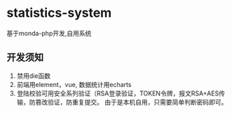 statistics-system
===
基于monda-php开发,自用系统

## 开发须知
1. 禁用die函数
2. 前端用element，vue, 数据统计用echarts
3. 登陆校验可用安全系列验证（RSA登录验证，TOKEN令牌，报文RSA+AES传输，防篡改验证，防重复提交。
由于是本机自用，只需要简单判断密码即可。